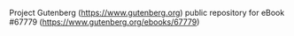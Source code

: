 Project Gutenberg (https://www.gutenberg.org) public repository for
eBook #67779 (https://www.gutenberg.org/ebooks/67779)
